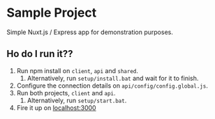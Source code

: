 # Sample Project
Simple Nuxt.js / Express app for demonstration purposes.

## Ho do I run it??

1. Run npm install on `client`, `api` and `shared`.
    1. Alternatively, run `setup/install.bat` and wait for it to finish.
2. Configure the connection details on `api/config/config.global.js`.
3. Run both projects, `client` and `api`.
    1. Alternatively, run `setup/start.bat`.
4. Fire it up on [localhost:3000](http://localhost:3000)